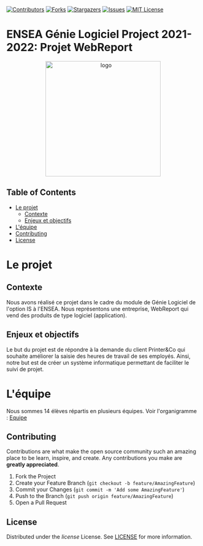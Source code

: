 <!--
*** https://www.markdownguide.org/basic-syntax/#reference-style-links
-->
[![Contributors][contributors-shield]][contributors-url]
[![Forks][forks-shield]][forks-url]
[![Stargazers][stars-shield]][stars-url]
[![Issues][issues-shield]][issues-url]
[![MIT License][license-shield]][license-url]

# ENSEA Génie Logiciel Project 2021-2022: Projet WebReport

<p align="center">
 
  <!-- logo of the project/game here -->
  <img height="300" src="https://perso-etis.ensea.fr/neurocyber/web/images/logo_ensea.png" alt="logo"/>  

</p>

<!-- TABLE OF CONTENTS -->
## Table of Contents

* [Le projet](#le-projet)
  * [Contexte](#contexte)
  * [Enjeux et objectifs](#objectifs)
* [L'équipe](#Team)
* [Contributing](#contributing)
* [License](#license)



<!-- Le projet -->
# Le projet

## Contexte 
  Nous avons réalisé ce projet dans le cadre du module de Génie Logiciel de l'option IS à l'ENSEA. Nous représentons une entreprise, WebReport qui vend des produits de type logiciel (application).

## Enjeux et objectifs
  Le but du projet est de répondre à la demande du client Printer&Co qui souhaite améliorer la saisie des heures de travail de ses employés. Ainsi, notre but est de créer un système informatique permettant de faciliter le suivi de projet.
  
<!-- L'équipe -->
# L'équipe
  Nous sommes 14 élèves répartis en plusieurs équipes. Voir l'organigramme : [Equipe](https://github.com/matthadd/webReport/blob/main/Equipe.pdf)

<!-- CONTRIBUTING -->
## Contributing

Contributions are what make the open source community such an amazing place to be learn, 
inspire, and create. Any contributions you make are **greatly appreciated**.

1. Fork the Project
2. Create your Feature Branch (`git checkout -b feature/AmazingFeature`)
3. Commit your Changes (`git commit -m 'Add some AmazingFeature'`)
4. Push to the Branch (`git push origin feature/AmazingFeature`)
5. Open a Pull Request

<!-- LICENSE -->
## License

Distributed under the *license* License. See [LICENSE](license-url) for more information.

<!-- MARKDOWN LINKS & IMAGES -->

[contributors-shield]: https://img.shields.io/github/contributors/matthadd/webReport.svg?style=flat-square
[contributors-url]: https://github.com/matthadd/webReport/graphs/contributors

[forks-shield]: https://img.shields.io/github/forks/matthadd/webReport.svg?style=flat-square
[forks-url]: https://github.com/matthadd/webReport/network/members

[stars-shield]: https://img.shields.io/github/stars/matthadd/webReport.svg?style=flat-square
[stars-url]: https://github.com/mathhadd/webReport/stargazers

[issues-shield]: https://img.shields.io/github/issues/matthadd/webReport.svg?style=flat-square
[issues-url]: https://github.com/matthadd/webReport/issues

[license-shield]: https://img.shields.io/github/license/matthadd/webReport.svg?style=flat-square
[license-url]: https://github.com/matthadd/webReport/blob/[branch]/LICENSE

[cpp-ver-shield]: https://img.shields.io/badge/C%2B%2B-11-blue.svg
[cpp-ver]: https://en.wikipedia.org/wiki/C%2B%2B11

[build-status-shield]: https://github.com/matthadd/webReport/workflows/CI/badge.svg
[build-status]: https://github.com/matthadd/webReport/actions

[version-shield]: https://img.shields.io/badge/version-0.0-blue.svg?cacheSeconds=2592000


